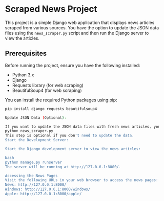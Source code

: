 # Scraped News Project

This project is a simple Django web application that displays news articles scraped from various sources. You have the option to update the JSON data files using the `news_scraper.py` script and then run the Django server to view the articles.

## Prerequisites

Before running the project, ensure you have the following installed:

- Python 3.x
- Django
- Requests library (for web scraping)
- BeautifulSoup4 (for web scraping)

You can install the required Python packages using pip:

```bash
pip install django requests beautifulsoup4

Update JSON Data (Optional):

If you want to update the JSON data files with fresh news articles, you can run the news_scraper.py script. This script scrapes news articles from specified URLs and saves them to JSON files.
python news_scraper.py
This step is optional if you don't need to update the data.
Start the Development Server:

Start the Django development server to view the news articles:

bash
python manage.py runserver
The server will be running at http://127.0.0.1:8000/.

Accessing the News Pages
Visit the following URLs in your web browser to access the news pages:
News: http://127.0.0.1:8000/
Windows: http://127.0.0.1:8000/windows/
Apple: http://127.0.0.1:8000/apple/